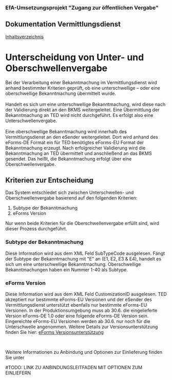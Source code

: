 ### EfA-Umsetzungsprojekt "Zugang zur öffentlichen Vergabe"
## Dokumentation Vermittlungsdienst
[Inhaltsverzeichnis](/documentation/documentation.md)
<br>

# Unterscheidung von Unter- und Oberschwellenvergabe

Bei der Verarbeitung einer Bekanntmachung im Vermittlungsdienst wird anhand bestimmter Kriterien geprüft, ob eine unterschwellige – oder eine oberschwellige Bekanntmachung übermittelt wurde.
<br><br>
Handelt es sich um eine unterschwellige Bekanntmachung, wird diese nach der Validierung direkt an den BKMS weitergeleitet. Eine Übermittlung der Bekanntmachung an TED wird nicht durchgeführt. Es erfolgt also eine Unterschwellenvergabe.
<br><br>
Eine oberschwellige Bekanntmachung wird innerhalb des Vermittlungsdienst an den eSender weitergeleitet. Dort wird anhand des eForms-DE Format ein für TED benötigtes eForms-EU Format der Bekanntmachung erzeugt. Nach erfolgreicher Validierung wird die Bekanntmachung an TED übermittelt und anschließend an das BKMS gesendet. Das heißt, die Bekanntmachung erfolgt über eine Oberschwellenvergabe.
<br>

## Kriterien zur Entscheidung
Das System entschiedet sich zwischen Unterschwellen- und Oberschwellenvergabe basierend auf den folgenden Kriterien:
1. Subtype der Bekanntmachung
2. eForms Version

Nur wenn beide Kriterien für die Oberschwellenvergabe erfüllt sind, wird dieser Prozess durchgeführt.
<br>

### Subtype der Bekanntmachung
Diese Information wird aus dem XML Feld SubTypeCode ausgelesen. Fängt der Subtype der Bekanntmachung mit "E" an (E1, E2, E3 & E4), handelt es sich um eine unterschwellige Bekanntmachung. Oberschwellige Bekanntmachungen haben ein Nummer 1-40 als Subtype.
<br>

### eForms Version
Diese Information wird aus dem XML Feld CustomizationID ausgelesen. TED akzeptiert nur bestimmte eForms-EU Versionen und der eSender des Vermittlungsdienst unterstützt ebenfalls nur bestimmte eForms-EU Versionen.
In der Produktionsumgebung muss ab 30.6. die eingelieferte Version eForms-DE 1.0 oder eine folgende eForms-DE Version sein. Eingereichte eForms-EU Versionen werden ab 30.6. nur noch für die Unterschwelle angenommen. Weitere Details zur Versionsunterstützung finden Sie hier: [eForms Versionsunterstützung](/documentation/eForms_Unterstuetzte-Versionen.md)


<br> 


 Weitere Informationen zu Anbindung und Optionen zur Einlieferung finden Sie unter

#TODO: LINK ZU ANBINDUNGSLEITFADEN MIT OPTIONEN ZUM EINLIEFERN
